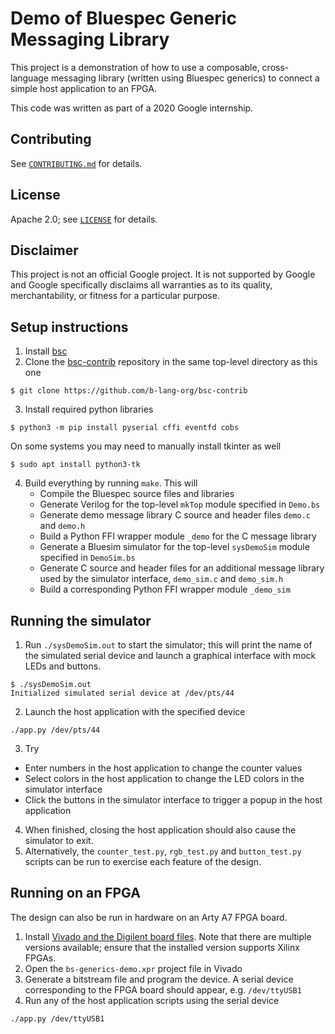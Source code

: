 # Demo of Bluespec Generic Messaging Library

This project is a demonstration of how to use a composable, cross-language
messaging library (written using Bluespec generics) to connect a simple
host application to an FPGA.

This code was written as part of a 2020 Google internship.

## Contributing

See [`CONTRIBUTING.md`](CONTRIBUTING.md) for details.

## License

Apache 2.0; see [`LICENSE`](LICENSE) for details.

## Disclaimer

This project is not an official Google project. It is not supported by
Google and Google specifically disclaims all warranties as to its quality,
merchantability, or fitness for a particular purpose.

## Setup instructions
1. Install [bsc](https://github.com/b-lang-org/bsc)
2. Clone the [bsc-contrib](https://github.com/b-lang-org/bsc-contrib) repository in the same top-level directory as this one
```
$ git clone https://github.com/b-lang-org/bsc-contrib
```
3. Install required python libraries
```
$ python3 -m pip install pyserial cffi eventfd cobs
```
On some systems you may need to manually install tkinter as well
```
$ sudo apt install python3-tk
```
4. Build everything by running `make`.  This will
   * Compile the Bluespec source files and libraries
   * Generate Verilog for the top-level `mkTop` module specified in `Demo.bs`
   * Generate demo message library C source and header files `demo.c` and `demo.h`
   * Build a Python FFI wrapper module `_demo` for the C message library
   * Generate a Bluesim simulator for the top-level `sysDemoSim` module specified in `DemoSim.bs`
   * Generate C source and header files for an additional message library used by the simulator interface, `demo_sim.c` and `demo_sim.h`
   * Build a corresponding Python FFI wrapper module `_demo_sim`


## Running the simulator
1. Run `./sysDemoSim.out` to start the simulator; this will print the name of the simulated serial device and launch a graphical interface with mock LEDs and buttons.
```
$ ./sysDemoSim.out
Initialized simulated serial device at /dev/pts/44
```
2. Launch the host application with the specified device
```
./app.py /dev/pts/44
```
3. Try
  * Enter numbers in the host application to change the counter values
  * Select colors in the host application to change the LED colors in the simulator interface
  * Click the buttons in the simulator interface to trigger a popup in the host application
4. When finished, closing the host application should also cause the simulator to exit.
5. Alternatively, the `counter_test.py`, `rgb_test.py` and `button_test.py` scripts can be run to exercise each feature of the design.


## Running on an FPGA
The design can also be run in hardware on an Arty A7 FPGA board.
1. Install [Vivado and the Digilent board files](https://reference.digilentinc.com/vivado/installing-vivado/start).  Note that there are multiple versions available; ensure that the installed version supports Xilinx FPGAs.
2. Open the `bs-generics-demo.xpr` project file in Vivado
3. Generate a bitstream file and program the device.  A serial device corresponding to the FPGA board should appear, e.g. `/dev/ttyUSB1`
4. Run any of the host application scripts using the serial device
```
./app.py /dev/ttyUSB1
```


